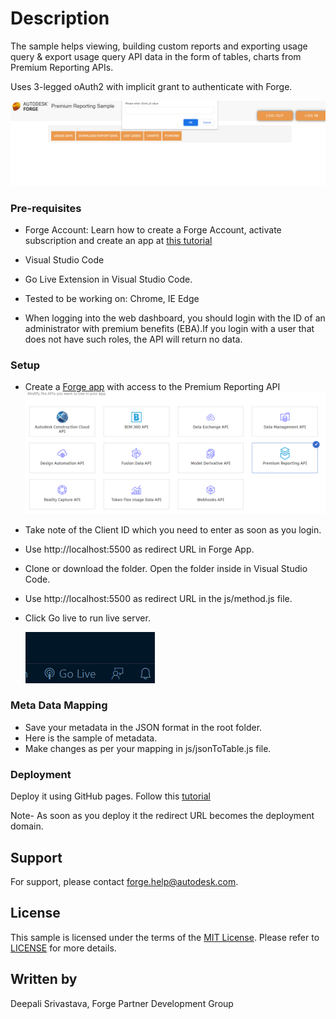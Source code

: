 # Description

The sample helps viewing, building custom reports and exporting usage query  & export usage query API data in the form of tables, charts from Premium Reporting APIs.

Uses 3-legged oAuth2 with implicit grant to authenticate with Forge. 

![1663190060688](template.png)

### Pre-requisites

- Forge Account: Learn how to create a Forge Account, activate subscription and create an app at [this tutorial](http://learnforge.autodesk.io/#/account/)

- Visual Studio Code 

- Go Live Extension in Visual Studio Code.

- Tested to be working on: Chrome, IE Edge


- When logging into the web dashboard, you should login with the ID of an administrator with premium benefits (EBA).If you login with a user that does not have such roles, the API will return no data.



### Setup

- Create a [Forge app](https://learnforge.autodesk.io/#/account/?id=create-an-app ) with access to the Premium Reporting API ![](screenshot1.png)

- Take note of the Client ID which you need to enter as soon as you login.

-  Use http://localhost:5500 as redirect URL in Forge App.

- Clone or download the folder. Open the folder inside in Visual Studio Code.  

- Use http://localhost:5500 as redirect URL in the js/method.js file.

- Click Go live to run live server.

  ![1663191439013](golive.png)

  

### Meta Data Mapping


- Save your metadata in the JSON format in the root folder. 
- Here is the sample of metadata.
- Make changes as per your mapping in js/jsonToTable.js file.



### Deployment

Deploy it using GitHub pages. Follow this [tutorial](https://www.youtube.com/watch?v=SKXkC4SqtRk)

Note- As soon as you deploy it the redirect URL becomes the deployment domain.

## Support

For support, please contact forge.help@autodesk.com.

## License

This sample is licensed under the terms of the [MIT License](https://tldrlegal.com/license/mit-license).
Please refer to [LICENSE](LICENSE) for more details.

## Written by

Deepali Srivastava, Forge Partner Development Group

